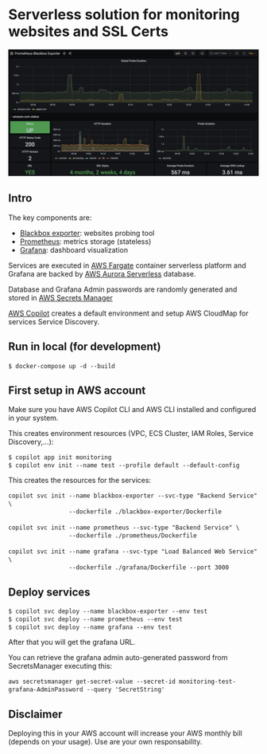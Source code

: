 # Serverless solution for monitoring websites and SSL Certs

![screenshot](https://github.com/vbarba/serverless-site-and-ssl-monitoring/blob/main/screenshot.png?raw=true)

## Intro
The key components are:
* [Blackbox exporter](https://github.com/prometheus/blackbox_exporter): websites probing tool
* [Prometheus](https://prometheus.io/): metrics storage (stateless)
* [Grafana](https://grafana.com/): dashboard visualization

Services are executed in [AWS Fargate](https://aws.amazon.com/fargate) container serverless platform and Grafana are backed by [AWS Aurora Serverless](https://aws.amazon.com/rds/aurora) database.

Database and Grafana Admin passwords are randomly generated and stored in [AWS Secrets Manager](https://aws.amazon.com/secrets-manager/)

[AWS Copilot](https://aws.github.io/copilot-cli/) creates a default environment and setup AWS CloudMap for services Service Discovery.

## Run in local (for development)

```
$ docker-compose up -d --build
```

## First setup in AWS account

Make sure you have AWS Copilot CLI and AWS CLI installed and configured in your system.

This creates environment resources (VPC, ECS Cluster, IAM Roles, Service Discovery,...):
```
$ copilot app init monitoring
$ copilot env init --name test --profile default --default-config
```
This creates the resources for the services:

```
copilot svc init --name blackbox-exporter --svc-type "Backend Service" \
                 --dockerfile ./blackbox-exporter/Dockerfile
                 
copilot svc init --name prometheus --svc-type "Backend Service" \
                 --dockerfile ./prometheus/Dockerfile
                 
copilot svc init --name grafana --svc-type "Load Balanced Web Service" \
                 --dockerfile ./grafana/Dockerfile --port 3000
```

## Deploy services

```
$ copilot svc deploy --name blackbox-exporter --env test
$ copilot svc deploy --name prometheus --env test
$ copilot svc deploy --name grafana --env test
```

After that you will get the grafana URL.

You can retrieve the grafana admin auto-generated password from SecretsManager executing this:

```
aws secretsmanager get-secret-value --secret-id monitoring-test-grafana-AdminPassword --query 'SecretString'
```

## Disclaimer

Deploying this in your AWS account will increase your AWS monthly bill (depends on your usage). Use are your own responsability.
